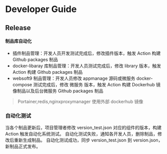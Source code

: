 # Developer Guide




## Release



#### 制品库自动化

- 插件制品管理：开发人员开发测试完成后，修改插件版本，触发 Action 构建 Github packages 制品
- docker-libaray 库制品管理：开发人员测试完成后，修改 library 版本，触发 Action 构建 Github packages 制品
- websoft9 制品管理：开发人员修改 appmanage 源码或微服务 docker-compose 测试完成后，修改 微服务 版本，触发 Action 构建 Dockerhub 镜像制品以及后台微服务 Github packages 制品

> Portainer,redis,nginxproxymanager 使用外部 dockerhub 镜像

### 自动化测试

当各个制品更新后，项目管理者修改 version_test.json 对应的组件的版本，构建 Action 触发自动化系统测试。
自动化测试失败，通知各开发人员，删除制品，修改后重新生成制品。
自动化测试成功，同步 version_test.json 到 version.json， 新制品正式发布。


